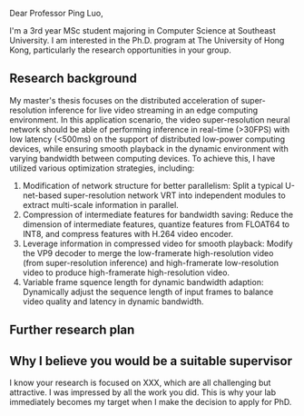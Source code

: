 Dear Professor Ping Luo,

I'm a 3rd year MSc student majoring in Computer Science at Southeast University. I am interested in the Ph.D. program at The University of Hong Kong, particularly the research opportunities in your group.

## Research background

My master's thesis focuses on the distributed acceleration of super-resolution inference for live video streaming in an edge computing environment. In this application scenario, the video super-resolution neural network should be able of performing inference in real-time (>30FPS) with low latency (<500ms) on the support of distributed low-power computing devices, while ensuring smooth playback in the dynamic environment with varying bandwidth between computing devices. To achieve this, I have utilized various optimization strategies, including:
1. Modification of network structure for better parallelism: Split a typical U-net-based super-resolution network VRT into independent modules to extract multi-scale information in parallel.
2. Compression of intermediate features for bandwidth saving: Reduce the dimension of intermediate features, quantize features from FLOAT64 to INT8, and compress features with H.264 video encoder.
3. Leverage information in compressed video for smooth playback: Modify the VP9 decoder to merge the low-framerate high-resolution video (from super-resolution inference) and high-framerate low-resolution video to produce high-framerate high-resolution video.
4. Variable frame squence length for dynamic bandwidth adaption: Dynamically adjust the sequence length of input frames to balance video quality and latency in dynamic bandwidth.

## Further research plan

## Why I believe you would be a suitable supervisor

I know your research is focused on XXX, which are all challenging but attractive. I was impressed by all the work you did. This is why your lab immediately becomes my target when I make the decision to apply for PhD.